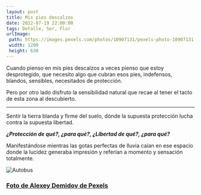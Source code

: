 ```yaml
---
layout: post
title: Mis pies descalzos
date: 2022-07-19 22:00:00
tags: Detalle, Ser, Flor
urlImage:
 path: https://images.pexels.com/photos/10907131/pexels-photo-10907131.jpeg?auto=compress&cs=tinysrgb&w=1260&h=750&dpr=1
 width: 1200
 height: 630
---
```



Cuando pienso en mis pies descalzos a veces pienso que estoy desprotegido, que necesito algo que cubran esos pies, indefensos, blandos, sensibles, necesitados de protección.

Pero por otro lado disfruto la sensibilidad natural que recae al tener el tacto de esta zona al descubierto.

***

Sentir la tierra blanda y firme del suelo, dónde la supuesta protección lucha contra la supuesta libertad.

***¿Protección de qué?, ¿para qué?, ¿Libertad de qué?, ¿para qué?***

Manifestándose mientras las gotas perfectas de lluvia caían en ese espacio donde la lucidez generaba impresión y referían a momento y sensación totalmente.

![Autobus](https://images.pexels.com/photos/10907131/pexels-photo-10907131.jpeg?auto=compress&cs=tinysrgb&w=1260&h=750&dpr=1)



### [Foto de Alexey Demidov de Pexels](https://www.pexels.com/es-es/foto/arena-pies-de-cerca-10907131/ "Foto de Alexey Demidov de Pexels")

